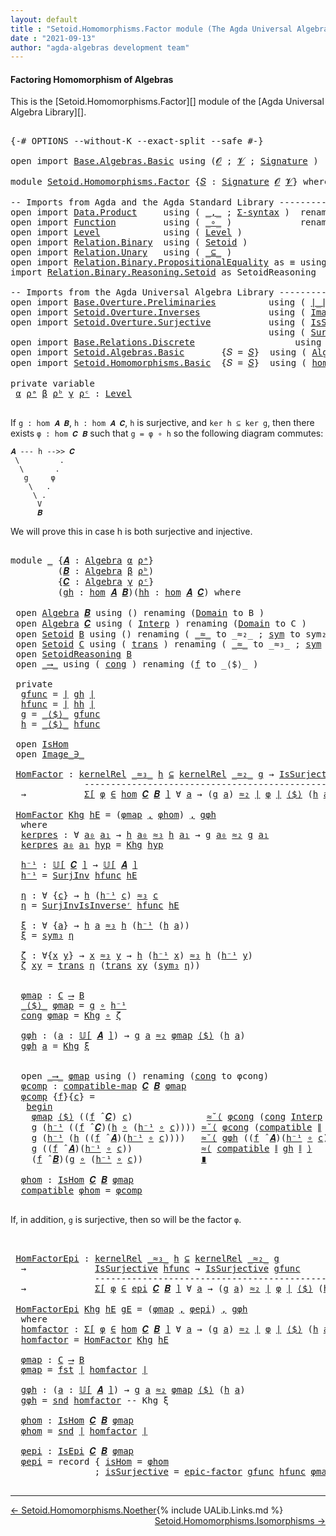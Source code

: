```yaml
---
layout: default
title : "Setoid.Homomorphisms.Factor module (The Agda Universal Algebra Library)"
date : "2021-09-13"
author: "agda-algebras development team"
---
```


#### <a id="factoring-homomorphisms-of-setoidalgebra">Factoring Homomorphism of Algebras</a>

This is the [Setoid.Homomorphisms.Factor][] module of the [Agda Universal Algebra Library][].

<pre class="Agda">

<a id="372" class="Symbol">{-#</a> <a id="376" class="Keyword">OPTIONS</a> <a id="384" class="Pragma">--without-K</a> <a id="396" class="Pragma">--exact-split</a> <a id="410" class="Pragma">--safe</a> <a id="417" class="Symbol">#-}</a>

<a id="422" class="Keyword">open</a> <a id="427" class="Keyword">import</a> <a id="434" href="Base.Algebras.Basic.html" class="Module">Base.Algebras.Basic</a> <a id="454" class="Keyword">using</a> <a id="460" class="Symbol">(</a><a id="461" href="Base.Algebras.Basic.html#1160" class="Generalizable">𝓞</a> <a id="463" class="Symbol">;</a> <a id="465" href="Base.Algebras.Basic.html#1162" class="Generalizable">𝓥</a> <a id="467" class="Symbol">;</a> <a id="469" href="Base.Algebras.Basic.html#3888" class="Function">Signature</a> <a id="479" class="Symbol">)</a>

<a id="482" class="Keyword">module</a> <a id="489" href="Setoid.Homomorphisms.Factor.html" class="Module">Setoid.Homomorphisms.Factor</a> <a id="517" class="Symbol">{</a><a id="518" href="Setoid.Homomorphisms.Factor.html#518" class="Bound">𝑆</a> <a id="520" class="Symbol">:</a> <a id="522" href="Base.Algebras.Basic.html#3888" class="Function">Signature</a> <a id="532" href="Base.Algebras.Basic.html#1160" class="Generalizable">𝓞</a> <a id="534" href="Base.Algebras.Basic.html#1162" class="Generalizable">𝓥</a><a id="535" class="Symbol">}</a> <a id="537" class="Keyword">where</a>

<a id="544" class="Comment">-- Imports from Agda and the Agda Standard Library -------------------------------------------------</a>
<a id="645" class="Keyword">open</a> <a id="650" class="Keyword">import</a> <a id="657" href="Data.Product.html" class="Module">Data.Product</a>     <a id="674" class="Keyword">using</a> <a id="680" class="Symbol">(</a> <a id="682" href="Agda.Builtin.Sigma.html#236" class="InductiveConstructor Operator">_,_</a> <a id="686" class="Symbol">;</a> <a id="688" href="Data.Product.html#916" class="Function">Σ-syntax</a> <a id="697" class="Symbol">)</a>  <a id="700" class="Keyword">renaming</a> <a id="709" class="Symbol">(</a> <a id="711" href="Agda.Builtin.Sigma.html#252" class="Field">proj₁</a> <a id="717" class="Symbol">to</a> <a id="720" class="Field">fst</a> <a id="724" class="Symbol">;</a> <a id="726" href="Agda.Builtin.Sigma.html#264" class="Field">proj₂</a> <a id="732" class="Symbol">to</a> <a id="735" class="Field">snd</a> <a id="739" class="Symbol">)</a>
<a id="741" class="Keyword">open</a> <a id="746" class="Keyword">import</a> <a id="753" href="Function.html" class="Module">Function</a>         <a id="770" class="Keyword">using</a> <a id="776" class="Symbol">(</a> <a id="778" href="Function.Base.html#1031" class="Function Operator">_∘_</a> <a id="782" class="Symbol">)</a>             <a id="796" class="Keyword">renaming</a> <a id="805" class="Symbol">(</a> <a id="807" href="Function.Bundles.html#1868" class="Record">Func</a> <a id="812" class="Symbol">to</a> <a id="815" class="Record">_⟶_</a> <a id="819" class="Symbol">)</a>
<a id="821" class="Keyword">open</a> <a id="826" class="Keyword">import</a> <a id="833" href="Level.html" class="Module">Level</a>            <a id="850" class="Keyword">using</a> <a id="856" class="Symbol">(</a> <a id="858" href="Agda.Primitive.html#597" class="Postulate">Level</a> <a id="864" class="Symbol">)</a>
<a id="866" class="Keyword">open</a> <a id="871" class="Keyword">import</a> <a id="878" href="Relation.Binary.html" class="Module">Relation.Binary</a>  <a id="895" class="Keyword">using</a> <a id="901" class="Symbol">(</a> <a id="903" href="Relation.Binary.Bundles.html#1009" class="Record">Setoid</a> <a id="910" class="Symbol">)</a>
<a id="912" class="Keyword">open</a> <a id="917" class="Keyword">import</a> <a id="924" href="Relation.Unary.html" class="Module">Relation.Unary</a>   <a id="941" class="Keyword">using</a> <a id="947" class="Symbol">(</a> <a id="949" href="Relation.Unary.html#1742" class="Function Operator">_⊆_</a> <a id="953" class="Symbol">)</a>
<a id="955" class="Keyword">open</a> <a id="960" class="Keyword">import</a> <a id="967" href="Relation.Binary.PropositionalEquality.html" class="Module">Relation.Binary.PropositionalEquality</a> <a id="1005" class="Symbol">as</a> <a id="1008" class="Module">≡</a> <a id="1010" class="Keyword">using</a> <a id="1016" class="Symbol">()</a>
<a id="1019" class="Keyword">import</a> <a id="1026" href="Relation.Binary.Reasoning.Setoid.html" class="Module">Relation.Binary.Reasoning.Setoid</a> <a id="1059" class="Symbol">as</a> <a id="1062" class="Module">SetoidReasoning</a>

<a id="1079" class="Comment">-- Imports from the Agda Universal Algebra Library ------------------------------------------------</a>
<a id="1179" class="Keyword">open</a> <a id="1184" class="Keyword">import</a> <a id="1191" href="Base.Overture.Preliminaries.html" class="Module">Base.Overture.Preliminaries</a>          <a id="1228" class="Keyword">using</a> <a id="1234" class="Symbol">(</a> <a id="1236" href="Base.Overture.Preliminaries.html#4397" class="Function Operator">∣_∣</a> <a id="1240" class="Symbol">;</a> <a id="1242" href="Base.Overture.Preliminaries.html#4435" class="Function Operator">∥_∥</a> <a id="1246" class="Symbol">)</a>
<a id="1248" class="Keyword">open</a> <a id="1253" class="Keyword">import</a> <a id="1260" href="Setoid.Overture.Inverses.html" class="Module">Setoid.Overture.Inverses</a>             <a id="1297" class="Keyword">using</a> <a id="1303" class="Symbol">(</a> <a id="1305" href="Setoid.Overture.Inverses.html#1876" class="Datatype Operator">Image_∋_</a> <a id="1314" class="Symbol">)</a>
<a id="1316" class="Keyword">open</a> <a id="1321" class="Keyword">import</a> <a id="1328" href="Setoid.Overture.Surjective.html" class="Module">Setoid.Overture.Surjective</a>           <a id="1365" class="Keyword">using</a> <a id="1371" class="Symbol">(</a> <a id="1373" href="Setoid.Overture.Surjective.html#2049" class="Function">IsSurjective</a> <a id="1386" class="Symbol">;</a> <a id="1388" href="Setoid.Overture.Surjective.html#3153" class="Function">SurjInv</a> <a id="1396" class="Symbol">)</a>
                                                 <a id="1447" class="Keyword">using</a> <a id="1453" class="Symbol">(</a> <a id="1455" href="Setoid.Overture.Surjective.html#3422" class="Function">SurjInvIsInverseʳ</a> <a id="1473" class="Symbol">;</a> <a id="1475" href="Setoid.Overture.Surjective.html#4905" class="Function">epic-factor</a> <a id="1487" class="Symbol">)</a>
<a id="1489" class="Keyword">open</a> <a id="1494" class="Keyword">import</a> <a id="1501" href="Base.Relations.Discrete.html" class="Module">Base.Relations.Discrete</a>                   <a id="1543" class="Keyword">using</a> <a id="1549" class="Symbol">(</a> <a id="1551" href="Base.Relations.Discrete.html#4044" class="Function">kernelRel</a> <a id="1561" class="Symbol">)</a>
<a id="1563" class="Keyword">open</a> <a id="1568" class="Keyword">import</a> <a id="1575" href="Setoid.Algebras.Basic.html" class="Module">Setoid.Algebras.Basic</a>       <a id="1603" class="Symbol">{</a><a id="1604" class="Argument">𝑆</a> <a id="1606" class="Symbol">=</a> <a id="1608" href="Setoid.Homomorphisms.Factor.html#518" class="Bound">𝑆</a><a id="1609" class="Symbol">}</a>  <a id="1612" class="Keyword">using</a> <a id="1618" class="Symbol">(</a> <a id="1620" href="Setoid.Algebras.Basic.html#2890" class="Record">Algebra</a> <a id="1628" class="Symbol">;</a> <a id="1630" href="Setoid.Algebras.Basic.html#3636" class="Function Operator">𝕌[_]</a> <a id="1635" class="Symbol">;</a> <a id="1637" href="Setoid.Algebras.Basic.html#4038" class="Function Operator">_̂_</a> <a id="1641" class="Symbol">)</a>
<a id="1643" class="Keyword">open</a> <a id="1648" class="Keyword">import</a> <a id="1655" href="Setoid.Homomorphisms.Basic.html" class="Module">Setoid.Homomorphisms.Basic</a>  <a id="1683" class="Symbol">{</a><a id="1684" class="Argument">𝑆</a> <a id="1686" class="Symbol">=</a> <a id="1688" href="Setoid.Homomorphisms.Factor.html#518" class="Bound">𝑆</a><a id="1689" class="Symbol">}</a>  <a id="1692" class="Keyword">using</a> <a id="1698" class="Symbol">(</a> <a id="1700" href="Setoid.Homomorphisms.Basic.html#1980" class="Function">hom</a> <a id="1704" class="Symbol">;</a> <a id="1706" href="Setoid.Homomorphisms.Basic.html#1884" class="Record">IsHom</a> <a id="1712" class="Symbol">;</a> <a id="1714" href="Setoid.Homomorphisms.Basic.html#1734" class="Function">compatible-map</a> <a id="1729" class="Symbol">;</a> <a id="1731" href="Setoid.Homomorphisms.Basic.html#2605" class="Function">epi</a> <a id="1735" class="Symbol">;</a> <a id="1737" href="Setoid.Homomorphisms.Basic.html#2443" class="Record">IsEpi</a><a id="1742" class="Symbol">)</a>

<a id="1745" class="Keyword">private</a> <a id="1753" class="Keyword">variable</a>
 <a id="1763" href="Setoid.Homomorphisms.Factor.html#1763" class="Generalizable">α</a> <a id="1765" href="Setoid.Homomorphisms.Factor.html#1765" class="Generalizable">ρᵃ</a> <a id="1768" href="Setoid.Homomorphisms.Factor.html#1768" class="Generalizable">β</a> <a id="1770" href="Setoid.Homomorphisms.Factor.html#1770" class="Generalizable">ρᵇ</a> <a id="1773" href="Setoid.Homomorphisms.Factor.html#1773" class="Generalizable">γ</a> <a id="1775" href="Setoid.Homomorphisms.Factor.html#1775" class="Generalizable">ρᶜ</a> <a id="1778" class="Symbol">:</a> <a id="1780" href="Agda.Primitive.html#597" class="Postulate">Level</a>

</pre>

If `g : hom 𝑨 𝑩`, `h : hom 𝑨 𝑪`, `h` is surjective, and `ker h ⊆ ker g`, then there exists `φ : hom 𝑪 𝑩` such that `g = φ ∘ h` so the following diagram commutes:

```
𝑨 --- h -->> 𝑪
 \         .
  \       .
   g     φ
    \   .
     \ .
      V
      𝑩
```

We will prove this in case h is both surjective and injective.

<pre class="Agda">

<a id="2135" class="Keyword">module</a> <a id="2142" href="Setoid.Homomorphisms.Factor.html#2142" class="Module">_</a> <a id="2144" class="Symbol">{</a><a id="2145" href="Setoid.Homomorphisms.Factor.html#2145" class="Bound">𝑨</a> <a id="2147" class="Symbol">:</a> <a id="2149" href="Setoid.Algebras.Basic.html#2890" class="Record">Algebra</a> <a id="2157" href="Setoid.Homomorphisms.Factor.html#1763" class="Generalizable">α</a> <a id="2159" href="Setoid.Homomorphisms.Factor.html#1765" class="Generalizable">ρᵃ</a><a id="2161" class="Symbol">}</a>
         <a id="2172" class="Symbol">(</a><a id="2173" href="Setoid.Homomorphisms.Factor.html#2173" class="Bound">𝑩</a> <a id="2175" class="Symbol">:</a> <a id="2177" href="Setoid.Algebras.Basic.html#2890" class="Record">Algebra</a> <a id="2185" href="Setoid.Homomorphisms.Factor.html#1768" class="Generalizable">β</a> <a id="2187" href="Setoid.Homomorphisms.Factor.html#1770" class="Generalizable">ρᵇ</a><a id="2189" class="Symbol">)</a>
         <a id="2200" class="Symbol">{</a><a id="2201" href="Setoid.Homomorphisms.Factor.html#2201" class="Bound">𝑪</a> <a id="2203" class="Symbol">:</a> <a id="2205" href="Setoid.Algebras.Basic.html#2890" class="Record">Algebra</a> <a id="2213" href="Setoid.Homomorphisms.Factor.html#1773" class="Generalizable">γ</a> <a id="2215" href="Setoid.Homomorphisms.Factor.html#1775" class="Generalizable">ρᶜ</a><a id="2217" class="Symbol">}</a>
         <a id="2228" class="Symbol">(</a><a id="2229" href="Setoid.Homomorphisms.Factor.html#2229" class="Bound">gh</a> <a id="2232" class="Symbol">:</a> <a id="2234" href="Setoid.Homomorphisms.Basic.html#1980" class="Function">hom</a> <a id="2238" href="Setoid.Homomorphisms.Factor.html#2145" class="Bound">𝑨</a> <a id="2240" href="Setoid.Homomorphisms.Factor.html#2173" class="Bound">𝑩</a><a id="2241" class="Symbol">)(</a><a id="2243" href="Setoid.Homomorphisms.Factor.html#2243" class="Bound">hh</a> <a id="2246" class="Symbol">:</a> <a id="2248" href="Setoid.Homomorphisms.Basic.html#1980" class="Function">hom</a> <a id="2252" href="Setoid.Homomorphisms.Factor.html#2145" class="Bound">𝑨</a> <a id="2254" href="Setoid.Homomorphisms.Factor.html#2201" class="Bound">𝑪</a><a id="2255" class="Symbol">)</a> <a id="2257" class="Keyword">where</a>

 <a id="2265" class="Keyword">open</a> <a id="2270" href="Setoid.Algebras.Basic.html#2890" class="Module">Algebra</a> <a id="2278" href="Setoid.Homomorphisms.Factor.html#2173" class="Bound">𝑩</a> <a id="2280" class="Keyword">using</a> <a id="2286" class="Symbol">()</a> <a id="2289" class="Keyword">renaming</a> <a id="2298" class="Symbol">(</a><a id="2299" href="Setoid.Algebras.Basic.html#2947" class="Field">Domain</a> <a id="2306" class="Symbol">to</a> <a id="2309" class="Field">B</a> <a id="2311" class="Symbol">)</a>
 <a id="2314" class="Keyword">open</a> <a id="2319" href="Setoid.Algebras.Basic.html#2890" class="Module">Algebra</a> <a id="2327" href="Setoid.Homomorphisms.Factor.html#2201" class="Bound">𝑪</a> <a id="2329" class="Keyword">using</a> <a id="2335" class="Symbol">(</a> <a id="2337" href="Setoid.Algebras.Basic.html#2969" class="Field">Interp</a> <a id="2344" class="Symbol">)</a> <a id="2346" class="Keyword">renaming</a> <a id="2355" class="Symbol">(</a><a id="2356" href="Setoid.Algebras.Basic.html#2947" class="Field">Domain</a> <a id="2363" class="Symbol">to</a> <a id="2366" class="Field">C</a> <a id="2368" class="Symbol">)</a>
 <a id="2371" class="Keyword">open</a> <a id="2376" href="Relation.Binary.Bundles.html#1009" class="Module">Setoid</a> <a id="2383" href="Setoid.Homomorphisms.Factor.html#2309" class="Function">B</a> <a id="2385" class="Keyword">using</a> <a id="2391" class="Symbol">()</a> <a id="2394" class="Keyword">renaming</a> <a id="2403" class="Symbol">(</a> <a id="2405" href="Relation.Binary.Bundles.html#1098" class="Field Operator">_≈_</a> <a id="2409" class="Symbol">to</a> <a id="2412" class="Field Operator">_≈₂_</a> <a id="2417" class="Symbol">;</a> <a id="2419" href="Relation.Binary.Structures.html#1594" class="Function">sym</a> <a id="2423" class="Symbol">to</a> <a id="2426" class="Function">sym₂</a> <a id="2431" class="Symbol">)</a>
 <a id="2434" class="Keyword">open</a> <a id="2439" href="Relation.Binary.Bundles.html#1009" class="Module">Setoid</a> <a id="2446" href="Setoid.Homomorphisms.Factor.html#2366" class="Function">C</a> <a id="2448" class="Keyword">using</a> <a id="2454" class="Symbol">(</a> <a id="2456" href="Relation.Binary.Structures.html#1620" class="Function">trans</a> <a id="2462" class="Symbol">)</a> <a id="2464" class="Keyword">renaming</a> <a id="2473" class="Symbol">(</a> <a id="2475" href="Relation.Binary.Bundles.html#1098" class="Field Operator">_≈_</a> <a id="2479" class="Symbol">to</a> <a id="2482" class="Field Operator">_≈₃_</a> <a id="2487" class="Symbol">;</a> <a id="2489" href="Relation.Binary.Structures.html#1594" class="Function">sym</a> <a id="2493" class="Symbol">to</a> <a id="2496" class="Function">sym₃</a> <a id="2501" class="Symbol">)</a>
 <a id="2504" class="Keyword">open</a> <a id="2509" href="Relation.Binary.Reasoning.Setoid.html" class="Module">SetoidReasoning</a> <a id="2525" href="Setoid.Homomorphisms.Factor.html#2309" class="Function">B</a>
 <a id="2528" class="Keyword">open</a> <a id="2533" href="Setoid.Homomorphisms.Factor.html#815" class="Module">_⟶_</a> <a id="2537" class="Keyword">using</a> <a id="2543" class="Symbol">(</a> <a id="2545" href="Function.Bundles.html#1938" class="Field">cong</a> <a id="2550" class="Symbol">)</a> <a id="2552" class="Keyword">renaming</a> <a id="2561" class="Symbol">(</a><a id="2562" href="Function.Bundles.html#1919" class="Field">f</a> <a id="2564" class="Symbol">to</a> <a id="2567" class="Field">_⟨$⟩_</a> <a id="2573" class="Symbol">)</a>

 <a id="2577" class="Keyword">private</a>
  <a id="2587" href="Setoid.Homomorphisms.Factor.html#2587" class="Function">gfunc</a> <a id="2593" class="Symbol">=</a> <a id="2595" href="Base.Overture.Preliminaries.html#4397" class="Function Operator">∣</a> <a id="2597" href="Setoid.Homomorphisms.Factor.html#2229" class="Bound">gh</a> <a id="2600" href="Base.Overture.Preliminaries.html#4397" class="Function Operator">∣</a>
  <a id="2604" href="Setoid.Homomorphisms.Factor.html#2604" class="Function">hfunc</a> <a id="2610" class="Symbol">=</a> <a id="2612" href="Base.Overture.Preliminaries.html#4397" class="Function Operator">∣</a> <a id="2614" href="Setoid.Homomorphisms.Factor.html#2243" class="Bound">hh</a> <a id="2617" href="Base.Overture.Preliminaries.html#4397" class="Function Operator">∣</a>
  <a id="2621" href="Setoid.Homomorphisms.Factor.html#2621" class="Function">g</a> <a id="2623" class="Symbol">=</a> <a id="2625" href="Setoid.Homomorphisms.Factor.html#2567" class="Field Operator">_⟨$⟩_</a> <a id="2631" href="Setoid.Homomorphisms.Factor.html#2587" class="Function">gfunc</a>
  <a id="2639" href="Setoid.Homomorphisms.Factor.html#2639" class="Function">h</a> <a id="2641" class="Symbol">=</a> <a id="2643" href="Setoid.Homomorphisms.Factor.html#2567" class="Field Operator">_⟨$⟩_</a> <a id="2649" href="Setoid.Homomorphisms.Factor.html#2604" class="Function">hfunc</a>

 <a id="2657" class="Keyword">open</a> <a id="2662" href="Setoid.Homomorphisms.Basic.html#1884" class="Module">IsHom</a>
 <a id="2669" class="Keyword">open</a> <a id="2674" href="Setoid.Overture.Inverses.html#1876" class="Module Operator">Image_∋_</a>

 <a id="2685" href="Setoid.Homomorphisms.Factor.html#2685" class="Function">HomFactor</a> <a id="2695" class="Symbol">:</a> <a id="2697" href="Base.Relations.Discrete.html#4044" class="Function">kernelRel</a> <a id="2707" href="Setoid.Homomorphisms.Factor.html#2482" class="Function Operator">_≈₃_</a> <a id="2712" href="Setoid.Homomorphisms.Factor.html#2639" class="Function">h</a> <a id="2714" href="Relation.Unary.html#1742" class="Function Operator">⊆</a> <a id="2716" href="Base.Relations.Discrete.html#4044" class="Function">kernelRel</a> <a id="2726" href="Setoid.Homomorphisms.Factor.html#2412" class="Function Operator">_≈₂_</a> <a id="2731" href="Setoid.Homomorphisms.Factor.html#2621" class="Function">g</a> <a id="2733" class="Symbol">→</a> <a id="2735" href="Setoid.Overture.Surjective.html#2049" class="Function">IsSurjective</a> <a id="2748" href="Setoid.Homomorphisms.Factor.html#2604" class="Function">hfunc</a>
              <a id="2768" class="Comment">---------------------------------------------------------</a>
  <a id="2828" class="Symbol">→</a>           <a id="2840" href="Data.Product.html#916" class="Function">Σ[</a> <a id="2843" href="Setoid.Homomorphisms.Factor.html#2843" class="Bound">φ</a> <a id="2845" href="Data.Product.html#916" class="Function">∈</a> <a id="2847" href="Setoid.Homomorphisms.Basic.html#1980" class="Function">hom</a> <a id="2851" href="Setoid.Homomorphisms.Factor.html#2201" class="Bound">𝑪</a> <a id="2853" href="Setoid.Homomorphisms.Factor.html#2173" class="Bound">𝑩</a> <a id="2855" href="Data.Product.html#916" class="Function">]</a> <a id="2857" class="Symbol">∀</a> <a id="2859" href="Setoid.Homomorphisms.Factor.html#2859" class="Bound">a</a> <a id="2861" class="Symbol">→</a> <a id="2863" class="Symbol">(</a><a id="2864" href="Setoid.Homomorphisms.Factor.html#2621" class="Function">g</a> <a id="2866" href="Setoid.Homomorphisms.Factor.html#2859" class="Bound">a</a><a id="2867" class="Symbol">)</a> <a id="2869" href="Setoid.Homomorphisms.Factor.html#2412" class="Function Operator">≈₂</a> <a id="2872" href="Base.Overture.Preliminaries.html#4397" class="Function Operator">∣</a> <a id="2874" href="Setoid.Homomorphisms.Factor.html#2843" class="Bound">φ</a> <a id="2876" href="Base.Overture.Preliminaries.html#4397" class="Function Operator">∣</a> <a id="2878" href="Setoid.Homomorphisms.Factor.html#2567" class="Field Operator">⟨$⟩</a> <a id="2882" class="Symbol">(</a><a id="2883" href="Setoid.Homomorphisms.Factor.html#2639" class="Function">h</a> <a id="2885" href="Setoid.Homomorphisms.Factor.html#2859" class="Bound">a</a><a id="2886" class="Symbol">)</a>

 <a id="2890" href="Setoid.Homomorphisms.Factor.html#2685" class="Function">HomFactor</a> <a id="2900" href="Setoid.Homomorphisms.Factor.html#2900" class="Bound">Khg</a> <a id="2904" href="Setoid.Homomorphisms.Factor.html#2904" class="Bound">hE</a> <a id="2907" class="Symbol">=</a> <a id="2909" class="Symbol">(</a><a id="2910" href="Setoid.Homomorphisms.Factor.html#3268" class="Function">φmap</a> <a id="2915" href="Agda.Builtin.Sigma.html#236" class="InductiveConstructor Operator">,</a> <a id="2917" href="Setoid.Homomorphisms.Factor.html#3822" class="Function">φhom</a><a id="2921" class="Symbol">)</a> <a id="2923" href="Agda.Builtin.Sigma.html#236" class="InductiveConstructor Operator">,</a> <a id="2925" href="Setoid.Homomorphisms.Factor.html#3329" class="Function">gφh</a>
  <a id="2931" class="Keyword">where</a>
  <a id="2939" href="Setoid.Homomorphisms.Factor.html#2939" class="Function">kerpres</a> <a id="2947" class="Symbol">:</a> <a id="2949" class="Symbol">∀</a> <a id="2951" href="Setoid.Homomorphisms.Factor.html#2951" class="Bound">a₀</a> <a id="2954" href="Setoid.Homomorphisms.Factor.html#2954" class="Bound">a₁</a> <a id="2957" class="Symbol">→</a> <a id="2959" href="Setoid.Homomorphisms.Factor.html#2639" class="Function">h</a> <a id="2961" href="Setoid.Homomorphisms.Factor.html#2951" class="Bound">a₀</a> <a id="2964" href="Setoid.Homomorphisms.Factor.html#2482" class="Function Operator">≈₃</a> <a id="2967" href="Setoid.Homomorphisms.Factor.html#2639" class="Function">h</a> <a id="2969" href="Setoid.Homomorphisms.Factor.html#2954" class="Bound">a₁</a> <a id="2972" class="Symbol">→</a> <a id="2974" href="Setoid.Homomorphisms.Factor.html#2621" class="Function">g</a> <a id="2976" href="Setoid.Homomorphisms.Factor.html#2951" class="Bound">a₀</a> <a id="2979" href="Setoid.Homomorphisms.Factor.html#2412" class="Function Operator">≈₂</a> <a id="2982" href="Setoid.Homomorphisms.Factor.html#2621" class="Function">g</a> <a id="2984" href="Setoid.Homomorphisms.Factor.html#2954" class="Bound">a₁</a>
  <a id="2989" href="Setoid.Homomorphisms.Factor.html#2939" class="Function">kerpres</a> <a id="2997" href="Setoid.Homomorphisms.Factor.html#2997" class="Bound">a₀</a> <a id="3000" href="Setoid.Homomorphisms.Factor.html#3000" class="Bound">a₁</a> <a id="3003" href="Setoid.Homomorphisms.Factor.html#3003" class="Bound">hyp</a> <a id="3007" class="Symbol">=</a> <a id="3009" href="Setoid.Homomorphisms.Factor.html#2900" class="Bound">Khg</a> <a id="3013" href="Setoid.Homomorphisms.Factor.html#3003" class="Bound">hyp</a>

  <a id="3020" href="Setoid.Homomorphisms.Factor.html#3020" class="Function">h⁻¹</a> <a id="3024" class="Symbol">:</a> <a id="3026" href="Setoid.Algebras.Basic.html#3636" class="Function Operator">𝕌[</a> <a id="3029" href="Setoid.Homomorphisms.Factor.html#2201" class="Bound">𝑪</a> <a id="3031" href="Setoid.Algebras.Basic.html#3636" class="Function Operator">]</a> <a id="3033" class="Symbol">→</a> <a id="3035" href="Setoid.Algebras.Basic.html#3636" class="Function Operator">𝕌[</a> <a id="3038" href="Setoid.Homomorphisms.Factor.html#2145" class="Bound">𝑨</a> <a id="3040" href="Setoid.Algebras.Basic.html#3636" class="Function Operator">]</a>
  <a id="3044" href="Setoid.Homomorphisms.Factor.html#3020" class="Function">h⁻¹</a> <a id="3048" class="Symbol">=</a> <a id="3050" href="Setoid.Overture.Surjective.html#3153" class="Function">SurjInv</a> <a id="3058" href="Setoid.Homomorphisms.Factor.html#2604" class="Function">hfunc</a> <a id="3064" href="Setoid.Homomorphisms.Factor.html#2904" class="Bound">hE</a>

  <a id="3070" href="Setoid.Homomorphisms.Factor.html#3070" class="Function">η</a> <a id="3072" class="Symbol">:</a> <a id="3074" class="Symbol">∀</a> <a id="3076" class="Symbol">{</a><a id="3077" href="Setoid.Homomorphisms.Factor.html#3077" class="Bound">c</a><a id="3078" class="Symbol">}</a> <a id="3080" class="Symbol">→</a> <a id="3082" href="Setoid.Homomorphisms.Factor.html#2639" class="Function">h</a> <a id="3084" class="Symbol">(</a><a id="3085" href="Setoid.Homomorphisms.Factor.html#3020" class="Function">h⁻¹</a> <a id="3089" href="Setoid.Homomorphisms.Factor.html#3077" class="Bound">c</a><a id="3090" class="Symbol">)</a> <a id="3092" href="Setoid.Homomorphisms.Factor.html#2482" class="Function Operator">≈₃</a> <a id="3095" href="Setoid.Homomorphisms.Factor.html#3077" class="Bound">c</a>
  <a id="3099" href="Setoid.Homomorphisms.Factor.html#3070" class="Function">η</a> <a id="3101" class="Symbol">=</a> <a id="3103" href="Setoid.Overture.Surjective.html#3422" class="Function">SurjInvIsInverseʳ</a> <a id="3121" href="Setoid.Homomorphisms.Factor.html#2604" class="Function">hfunc</a> <a id="3127" href="Setoid.Homomorphisms.Factor.html#2904" class="Bound">hE</a>

  <a id="3133" href="Setoid.Homomorphisms.Factor.html#3133" class="Function">ξ</a> <a id="3135" class="Symbol">:</a> <a id="3137" class="Symbol">∀</a> <a id="3139" class="Symbol">{</a><a id="3140" href="Setoid.Homomorphisms.Factor.html#3140" class="Bound">a</a><a id="3141" class="Symbol">}</a> <a id="3143" class="Symbol">→</a> <a id="3145" href="Setoid.Homomorphisms.Factor.html#2639" class="Function">h</a> <a id="3147" href="Setoid.Homomorphisms.Factor.html#3140" class="Bound">a</a> <a id="3149" href="Setoid.Homomorphisms.Factor.html#2482" class="Function Operator">≈₃</a> <a id="3152" href="Setoid.Homomorphisms.Factor.html#2639" class="Function">h</a> <a id="3154" class="Symbol">(</a><a id="3155" href="Setoid.Homomorphisms.Factor.html#3020" class="Function">h⁻¹</a> <a id="3159" class="Symbol">(</a><a id="3160" href="Setoid.Homomorphisms.Factor.html#2639" class="Function">h</a> <a id="3162" href="Setoid.Homomorphisms.Factor.html#3140" class="Bound">a</a><a id="3163" class="Symbol">))</a>
  <a id="3168" href="Setoid.Homomorphisms.Factor.html#3133" class="Function">ξ</a> <a id="3170" class="Symbol">=</a> <a id="3172" href="Setoid.Homomorphisms.Factor.html#2496" class="Function">sym₃</a> <a id="3177" href="Setoid.Homomorphisms.Factor.html#3070" class="Function">η</a>

  <a id="3182" href="Setoid.Homomorphisms.Factor.html#3182" class="Function">ζ</a> <a id="3184" class="Symbol">:</a> <a id="3186" class="Symbol">∀{</a><a id="3188" href="Setoid.Homomorphisms.Factor.html#3188" class="Bound">x</a> <a id="3190" href="Setoid.Homomorphisms.Factor.html#3190" class="Bound">y</a><a id="3191" class="Symbol">}</a> <a id="3193" class="Symbol">→</a> <a id="3195" href="Setoid.Homomorphisms.Factor.html#3188" class="Bound">x</a> <a id="3197" href="Setoid.Homomorphisms.Factor.html#2482" class="Function Operator">≈₃</a> <a id="3200" href="Setoid.Homomorphisms.Factor.html#3190" class="Bound">y</a> <a id="3202" class="Symbol">→</a> <a id="3204" href="Setoid.Homomorphisms.Factor.html#2639" class="Function">h</a> <a id="3206" class="Symbol">(</a><a id="3207" href="Setoid.Homomorphisms.Factor.html#3020" class="Function">h⁻¹</a> <a id="3211" href="Setoid.Homomorphisms.Factor.html#3188" class="Bound">x</a><a id="3212" class="Symbol">)</a> <a id="3214" href="Setoid.Homomorphisms.Factor.html#2482" class="Function Operator">≈₃</a> <a id="3217" href="Setoid.Homomorphisms.Factor.html#2639" class="Function">h</a> <a id="3219" class="Symbol">(</a><a id="3220" href="Setoid.Homomorphisms.Factor.html#3020" class="Function">h⁻¹</a> <a id="3224" href="Setoid.Homomorphisms.Factor.html#3190" class="Bound">y</a><a id="3225" class="Symbol">)</a>
  <a id="3229" href="Setoid.Homomorphisms.Factor.html#3182" class="Function">ζ</a> <a id="3231" href="Setoid.Homomorphisms.Factor.html#3231" class="Bound">xy</a> <a id="3234" class="Symbol">=</a> <a id="3236" href="Relation.Binary.Structures.html#1620" class="Function">trans</a> <a id="3242" href="Setoid.Homomorphisms.Factor.html#3070" class="Function">η</a> <a id="3244" class="Symbol">(</a><a id="3245" href="Relation.Binary.Structures.html#1620" class="Function">trans</a> <a id="3251" href="Setoid.Homomorphisms.Factor.html#3231" class="Bound">xy</a> <a id="3254" class="Symbol">(</a><a id="3255" href="Setoid.Homomorphisms.Factor.html#2496" class="Function">sym₃</a> <a id="3260" href="Setoid.Homomorphisms.Factor.html#3070" class="Function">η</a><a id="3261" class="Symbol">))</a>


  <a id="3268" href="Setoid.Homomorphisms.Factor.html#3268" class="Function">φmap</a> <a id="3273" class="Symbol">:</a> <a id="3275" href="Setoid.Homomorphisms.Factor.html#2366" class="Function">C</a> <a id="3277" href="Setoid.Homomorphisms.Factor.html#815" class="Record Operator">⟶</a> <a id="3279" href="Setoid.Homomorphisms.Factor.html#2309" class="Function">B</a>
  <a id="3283" href="Setoid.Homomorphisms.Factor.html#2567" class="Field Operator">_⟨$⟩_</a> <a id="3289" href="Setoid.Homomorphisms.Factor.html#3268" class="Function">φmap</a> <a id="3294" class="Symbol">=</a> <a id="3296" href="Setoid.Homomorphisms.Factor.html#2621" class="Function">g</a> <a id="3298" href="Function.Base.html#1031" class="Function Operator">∘</a> <a id="3300" href="Setoid.Homomorphisms.Factor.html#3020" class="Function">h⁻¹</a>
  <a id="3306" href="Function.Bundles.html#1938" class="Field">cong</a> <a id="3311" href="Setoid.Homomorphisms.Factor.html#3268" class="Function">φmap</a> <a id="3316" class="Symbol">=</a> <a id="3318" href="Setoid.Homomorphisms.Factor.html#2900" class="Bound">Khg</a> <a id="3322" href="Function.Base.html#1031" class="Function Operator">∘</a> <a id="3324" href="Setoid.Homomorphisms.Factor.html#3182" class="Function">ζ</a>

  <a id="3329" href="Setoid.Homomorphisms.Factor.html#3329" class="Function">gφh</a> <a id="3333" class="Symbol">:</a> <a id="3335" class="Symbol">(</a><a id="3336" href="Setoid.Homomorphisms.Factor.html#3336" class="Bound">a</a> <a id="3338" class="Symbol">:</a> <a id="3340" href="Setoid.Algebras.Basic.html#3636" class="Function Operator">𝕌[</a> <a id="3343" href="Setoid.Homomorphisms.Factor.html#2145" class="Bound">𝑨</a> <a id="3345" href="Setoid.Algebras.Basic.html#3636" class="Function Operator">]</a><a id="3346" class="Symbol">)</a> <a id="3348" class="Symbol">→</a> <a id="3350" href="Setoid.Homomorphisms.Factor.html#2621" class="Function">g</a> <a id="3352" href="Setoid.Homomorphisms.Factor.html#3336" class="Bound">a</a> <a id="3354" href="Setoid.Homomorphisms.Factor.html#2412" class="Function Operator">≈₂</a> <a id="3357" href="Setoid.Homomorphisms.Factor.html#3268" class="Function">φmap</a> <a id="3362" href="Setoid.Homomorphisms.Factor.html#2567" class="Field Operator">⟨$⟩</a> <a id="3366" class="Symbol">(</a><a id="3367" href="Setoid.Homomorphisms.Factor.html#2639" class="Function">h</a> <a id="3369" href="Setoid.Homomorphisms.Factor.html#3336" class="Bound">a</a><a id="3370" class="Symbol">)</a>
  <a id="3374" href="Setoid.Homomorphisms.Factor.html#3329" class="Function">gφh</a> <a id="3378" href="Setoid.Homomorphisms.Factor.html#3378" class="Bound">a</a> <a id="3380" class="Symbol">=</a> <a id="3382" href="Setoid.Homomorphisms.Factor.html#2900" class="Bound">Khg</a> <a id="3386" href="Setoid.Homomorphisms.Factor.html#3133" class="Function">ξ</a>


  <a id="3392" class="Keyword">open</a> <a id="3397" href="Setoid.Homomorphisms.Factor.html#815" class="Module">_⟶_</a> <a id="3401" href="Setoid.Homomorphisms.Factor.html#3268" class="Function">φmap</a> <a id="3406" class="Keyword">using</a> <a id="3412" class="Symbol">()</a> <a id="3415" class="Keyword">renaming</a> <a id="3424" class="Symbol">(</a><a id="3425" href="Function.Bundles.html#1938" class="Field">cong</a> <a id="3430" class="Symbol">to</a> <a id="3433" class="Field">φcong</a><a id="3438" class="Symbol">)</a>
  <a id="3442" href="Setoid.Homomorphisms.Factor.html#3442" class="Function">φcomp</a> <a id="3448" class="Symbol">:</a> <a id="3450" href="Setoid.Homomorphisms.Basic.html#1734" class="Function">compatible-map</a> <a id="3465" href="Setoid.Homomorphisms.Factor.html#2201" class="Bound">𝑪</a> <a id="3467" href="Setoid.Homomorphisms.Factor.html#2173" class="Bound">𝑩</a> <a id="3469" href="Setoid.Homomorphisms.Factor.html#3268" class="Function">φmap</a>
  <a id="3476" href="Setoid.Homomorphisms.Factor.html#3442" class="Function">φcomp</a> <a id="3482" class="Symbol">{</a><a id="3483" href="Setoid.Homomorphisms.Factor.html#3483" class="Bound">f</a><a id="3484" class="Symbol">}{</a><a id="3486" href="Setoid.Homomorphisms.Factor.html#3486" class="Bound">c</a><a id="3487" class="Symbol">}</a> <a id="3489" class="Symbol">=</a>
   <a id="3494" href="Relation.Binary.Reasoning.Base.Single.html#1916" class="Function Operator">begin</a>
    <a id="3504" href="Setoid.Homomorphisms.Factor.html#3268" class="Function">φmap</a> <a id="3509" href="Setoid.Homomorphisms.Factor.html#2567" class="Field Operator">⟨$⟩</a> <a id="3513" class="Symbol">((</a><a id="3515" href="Setoid.Homomorphisms.Factor.html#3483" class="Bound">f</a> <a id="3517" href="Setoid.Algebras.Basic.html#4038" class="Function Operator">̂</a> <a id="3519" href="Setoid.Homomorphisms.Factor.html#2201" class="Bound">𝑪</a><a id="3520" class="Symbol">)</a> <a id="3522" href="Setoid.Homomorphisms.Factor.html#3486" class="Bound">c</a><a id="3523" class="Symbol">)</a>              <a id="3538" href="Relation.Binary.Reasoning.Setoid.html#1153" class="Function">≈˘⟨</a> <a id="3542" href="Setoid.Homomorphisms.Factor.html#3433" class="Function">φcong</a> <a id="3548" class="Symbol">(</a><a id="3549" href="Function.Bundles.html#1938" class="Field">cong</a> <a id="3554" href="Setoid.Algebras.Basic.html#2969" class="Function">Interp</a> <a id="3561" class="Symbol">(</a><a id="3562" href="Agda.Builtin.Equality.html#208" class="InductiveConstructor">≡.refl</a> <a id="3569" href="Agda.Builtin.Sigma.html#236" class="InductiveConstructor Operator">,</a> <a id="3571" class="Symbol">(λ</a> <a id="3574" href="Setoid.Homomorphisms.Factor.html#3574" class="Bound">_</a> <a id="3576" class="Symbol">→</a> <a id="3578" href="Setoid.Homomorphisms.Factor.html#3070" class="Function">η</a><a id="3579" class="Symbol">)))</a> <a id="3583" href="Relation.Binary.Reasoning.Setoid.html#1153" class="Function">⟩</a>
    <a id="3589" href="Setoid.Homomorphisms.Factor.html#2621" class="Function">g</a> <a id="3591" class="Symbol">(</a><a id="3592" href="Setoid.Homomorphisms.Factor.html#3020" class="Function">h⁻¹</a> <a id="3596" class="Symbol">((</a><a id="3598" href="Setoid.Homomorphisms.Factor.html#3483" class="Bound">f</a> <a id="3600" href="Setoid.Algebras.Basic.html#4038" class="Function Operator">̂</a> <a id="3602" href="Setoid.Homomorphisms.Factor.html#2201" class="Bound">𝑪</a><a id="3603" class="Symbol">)(</a><a id="3605" href="Setoid.Homomorphisms.Factor.html#2639" class="Function">h</a> <a id="3607" href="Function.Base.html#1031" class="Function Operator">∘</a> <a id="3609" class="Symbol">(</a><a id="3610" href="Setoid.Homomorphisms.Factor.html#3020" class="Function">h⁻¹</a> <a id="3614" href="Function.Base.html#1031" class="Function Operator">∘</a> <a id="3616" href="Setoid.Homomorphisms.Factor.html#3486" class="Bound">c</a><a id="3617" class="Symbol">))))</a> <a id="3622" href="Relation.Binary.Reasoning.Setoid.html#1153" class="Function">≈˘⟨</a> <a id="3626" href="Setoid.Homomorphisms.Factor.html#3433" class="Function">φcong</a> <a id="3632" class="Symbol">(</a><a id="3633" href="Setoid.Homomorphisms.Basic.html#1948" class="Field">compatible</a> <a id="3644" href="Base.Overture.Preliminaries.html#4435" class="Function Operator">∥</a> <a id="3646" href="Setoid.Homomorphisms.Factor.html#2243" class="Bound">hh</a> <a id="3649" href="Base.Overture.Preliminaries.html#4435" class="Function Operator">∥</a><a id="3650" class="Symbol">)</a> <a id="3652" href="Relation.Binary.Reasoning.Setoid.html#1153" class="Function">⟩</a>
    <a id="3658" href="Setoid.Homomorphisms.Factor.html#2621" class="Function">g</a> <a id="3660" class="Symbol">(</a><a id="3661" href="Setoid.Homomorphisms.Factor.html#3020" class="Function">h⁻¹</a> <a id="3665" class="Symbol">(</a><a id="3666" href="Setoid.Homomorphisms.Factor.html#2639" class="Function">h</a> <a id="3668" class="Symbol">((</a><a id="3670" href="Setoid.Homomorphisms.Factor.html#3483" class="Bound">f</a> <a id="3672" href="Setoid.Algebras.Basic.html#4038" class="Function Operator">̂</a> <a id="3674" href="Setoid.Homomorphisms.Factor.html#2145" class="Bound">𝑨</a><a id="3675" class="Symbol">)(</a><a id="3677" href="Setoid.Homomorphisms.Factor.html#3020" class="Function">h⁻¹</a> <a id="3681" href="Function.Base.html#1031" class="Function Operator">∘</a> <a id="3683" href="Setoid.Homomorphisms.Factor.html#3486" class="Bound">c</a><a id="3684" class="Symbol">))))</a>   <a id="3691" href="Relation.Binary.Reasoning.Setoid.html#1153" class="Function">≈˘⟨</a> <a id="3695" href="Setoid.Homomorphisms.Factor.html#3329" class="Function">gφh</a> <a id="3699" class="Symbol">((</a><a id="3701" href="Setoid.Homomorphisms.Factor.html#3483" class="Bound">f</a> <a id="3703" href="Setoid.Algebras.Basic.html#4038" class="Function Operator">̂</a> <a id="3705" href="Setoid.Homomorphisms.Factor.html#2145" class="Bound">𝑨</a><a id="3706" class="Symbol">)(</a><a id="3708" href="Setoid.Homomorphisms.Factor.html#3020" class="Function">h⁻¹</a> <a id="3712" href="Function.Base.html#1031" class="Function Operator">∘</a> <a id="3714" href="Setoid.Homomorphisms.Factor.html#3486" class="Bound">c</a><a id="3715" class="Symbol">))</a> <a id="3718" href="Relation.Binary.Reasoning.Setoid.html#1153" class="Function">⟩</a>
    <a id="3724" href="Setoid.Homomorphisms.Factor.html#2621" class="Function">g</a> <a id="3726" class="Symbol">((</a><a id="3728" href="Setoid.Homomorphisms.Factor.html#3483" class="Bound">f</a> <a id="3730" href="Setoid.Algebras.Basic.html#4038" class="Function Operator">̂</a> <a id="3732" href="Setoid.Homomorphisms.Factor.html#2145" class="Bound">𝑨</a><a id="3733" class="Symbol">)(</a><a id="3735" href="Setoid.Homomorphisms.Factor.html#3020" class="Function">h⁻¹</a> <a id="3739" href="Function.Base.html#1031" class="Function Operator">∘</a> <a id="3741" href="Setoid.Homomorphisms.Factor.html#3486" class="Bound">c</a><a id="3742" class="Symbol">))</a>             <a id="3757" href="Relation.Binary.Reasoning.Setoid.html#1052" class="Function">≈⟨</a> <a id="3760" href="Setoid.Homomorphisms.Basic.html#1948" class="Field">compatible</a> <a id="3771" href="Base.Overture.Preliminaries.html#4435" class="Function Operator">∥</a> <a id="3773" href="Setoid.Homomorphisms.Factor.html#2229" class="Bound">gh</a> <a id="3776" href="Base.Overture.Preliminaries.html#4435" class="Function Operator">∥</a> <a id="3778" href="Relation.Binary.Reasoning.Setoid.html#1052" class="Function">⟩</a>
    <a id="3784" class="Symbol">(</a><a id="3785" href="Setoid.Homomorphisms.Factor.html#3483" class="Bound">f</a> <a id="3787" href="Setoid.Algebras.Basic.html#4038" class="Function Operator">̂</a> <a id="3789" href="Setoid.Homomorphisms.Factor.html#2173" class="Bound">𝑩</a><a id="3790" class="Symbol">)(</a><a id="3792" href="Setoid.Homomorphisms.Factor.html#2621" class="Function">g</a> <a id="3794" href="Function.Base.html#1031" class="Function Operator">∘</a> <a id="3796" class="Symbol">(</a><a id="3797" href="Setoid.Homomorphisms.Factor.html#3020" class="Function">h⁻¹</a> <a id="3801" href="Function.Base.html#1031" class="Function Operator">∘</a> <a id="3803" href="Setoid.Homomorphisms.Factor.html#3486" class="Bound">c</a><a id="3804" class="Symbol">))</a>           <a id="3817" href="Relation.Binary.Reasoning.Base.Single.html#2555" class="Function Operator">∎</a>

  <a id="3822" href="Setoid.Homomorphisms.Factor.html#3822" class="Function">φhom</a> <a id="3827" class="Symbol">:</a> <a id="3829" href="Setoid.Homomorphisms.Basic.html#1884" class="Record">IsHom</a> <a id="3835" href="Setoid.Homomorphisms.Factor.html#2201" class="Bound">𝑪</a> <a id="3837" href="Setoid.Homomorphisms.Factor.html#2173" class="Bound">𝑩</a> <a id="3839" href="Setoid.Homomorphisms.Factor.html#3268" class="Function">φmap</a>
  <a id="3846" href="Setoid.Homomorphisms.Basic.html#1948" class="Field">compatible</a> <a id="3857" href="Setoid.Homomorphisms.Factor.html#3822" class="Function">φhom</a> <a id="3862" class="Symbol">=</a> <a id="3864" href="Setoid.Homomorphisms.Factor.html#3442" class="Function">φcomp</a>

</pre>


If, in addition, `g` is surjective, then so will be the factor `φ`.

<pre class="Agda">


 <a id="3969" href="Setoid.Homomorphisms.Factor.html#3969" class="Function">HomFactorEpi</a> <a id="3982" class="Symbol">:</a> <a id="3984" href="Base.Relations.Discrete.html#4044" class="Function">kernelRel</a> <a id="3994" href="Setoid.Homomorphisms.Factor.html#2482" class="Function Operator">_≈₃_</a> <a id="3999" href="Setoid.Homomorphisms.Factor.html#2639" class="Function">h</a> <a id="4001" href="Relation.Unary.html#1742" class="Function Operator">⊆</a> <a id="4003" href="Base.Relations.Discrete.html#4044" class="Function">kernelRel</a> <a id="4013" href="Setoid.Homomorphisms.Factor.html#2412" class="Function Operator">_≈₂_</a> <a id="4018" href="Setoid.Homomorphisms.Factor.html#2621" class="Function">g</a>
  <a id="4022" class="Symbol">→</a>             <a id="4036" href="Setoid.Overture.Surjective.html#2049" class="Function">IsSurjective</a> <a id="4049" href="Setoid.Homomorphisms.Factor.html#2604" class="Function">hfunc</a> <a id="4055" class="Symbol">→</a> <a id="4057" href="Setoid.Overture.Surjective.html#2049" class="Function">IsSurjective</a> <a id="4070" href="Setoid.Homomorphisms.Factor.html#2587" class="Function">gfunc</a>
                <a id="4092" class="Comment">-------------------------------------------------</a>
  <a id="4144" class="Symbol">→</a>             <a id="4158" href="Data.Product.html#916" class="Function">Σ[</a> <a id="4161" href="Setoid.Homomorphisms.Factor.html#4161" class="Bound">φ</a> <a id="4163" href="Data.Product.html#916" class="Function">∈</a> <a id="4165" href="Setoid.Homomorphisms.Basic.html#2605" class="Function">epi</a> <a id="4169" href="Setoid.Homomorphisms.Factor.html#2201" class="Bound">𝑪</a> <a id="4171" href="Setoid.Homomorphisms.Factor.html#2173" class="Bound">𝑩</a> <a id="4173" href="Data.Product.html#916" class="Function">]</a> <a id="4175" class="Symbol">∀</a> <a id="4177" href="Setoid.Homomorphisms.Factor.html#4177" class="Bound">a</a> <a id="4179" class="Symbol">→</a> <a id="4181" class="Symbol">(</a><a id="4182" href="Setoid.Homomorphisms.Factor.html#2621" class="Function">g</a> <a id="4184" href="Setoid.Homomorphisms.Factor.html#4177" class="Bound">a</a><a id="4185" class="Symbol">)</a> <a id="4187" href="Setoid.Homomorphisms.Factor.html#2412" class="Function Operator">≈₂</a> <a id="4190" href="Base.Overture.Preliminaries.html#4397" class="Function Operator">∣</a> <a id="4192" href="Setoid.Homomorphisms.Factor.html#4161" class="Bound">φ</a> <a id="4194" href="Base.Overture.Preliminaries.html#4397" class="Function Operator">∣</a> <a id="4196" href="Setoid.Homomorphisms.Factor.html#2567" class="Field Operator">⟨$⟩</a> <a id="4200" class="Symbol">(</a><a id="4201" href="Setoid.Homomorphisms.Factor.html#2639" class="Function">h</a> <a id="4203" href="Setoid.Homomorphisms.Factor.html#4177" class="Bound">a</a><a id="4204" class="Symbol">)</a>

 <a id="4208" href="Setoid.Homomorphisms.Factor.html#3969" class="Function">HomFactorEpi</a> <a id="4221" href="Setoid.Homomorphisms.Factor.html#4221" class="Bound">Khg</a> <a id="4225" href="Setoid.Homomorphisms.Factor.html#4225" class="Bound">hE</a> <a id="4228" href="Setoid.Homomorphisms.Factor.html#4228" class="Bound">gE</a> <a id="4231" class="Symbol">=</a> <a id="4233" class="Symbol">(</a><a id="4234" href="Setoid.Homomorphisms.Factor.html#4357" class="Function">φmap</a> <a id="4239" href="Agda.Builtin.Sigma.html#236" class="InductiveConstructor Operator">,</a> <a id="4241" href="Setoid.Homomorphisms.Factor.html#4529" class="Function">φepi</a><a id="4245" class="Symbol">)</a> <a id="4247" href="Agda.Builtin.Sigma.html#236" class="InductiveConstructor Operator">,</a> <a id="4249" href="Setoid.Homomorphisms.Factor.html#4400" class="Function">gφh</a>
  <a id="4255" class="Keyword">where</a>
  <a id="4263" href="Setoid.Homomorphisms.Factor.html#4263" class="Function">homfactor</a> <a id="4273" class="Symbol">:</a> <a id="4275" href="Data.Product.html#916" class="Function">Σ[</a> <a id="4278" href="Setoid.Homomorphisms.Factor.html#4278" class="Bound">φ</a> <a id="4280" href="Data.Product.html#916" class="Function">∈</a> <a id="4282" href="Setoid.Homomorphisms.Basic.html#1980" class="Function">hom</a> <a id="4286" href="Setoid.Homomorphisms.Factor.html#2201" class="Bound">𝑪</a> <a id="4288" href="Setoid.Homomorphisms.Factor.html#2173" class="Bound">𝑩</a> <a id="4290" href="Data.Product.html#916" class="Function">]</a> <a id="4292" class="Symbol">∀</a> <a id="4294" href="Setoid.Homomorphisms.Factor.html#4294" class="Bound">a</a> <a id="4296" class="Symbol">→</a> <a id="4298" class="Symbol">(</a><a id="4299" href="Setoid.Homomorphisms.Factor.html#2621" class="Function">g</a> <a id="4301" href="Setoid.Homomorphisms.Factor.html#4294" class="Bound">a</a><a id="4302" class="Symbol">)</a> <a id="4304" href="Setoid.Homomorphisms.Factor.html#2412" class="Function Operator">≈₂</a> <a id="4307" href="Base.Overture.Preliminaries.html#4397" class="Function Operator">∣</a> <a id="4309" href="Setoid.Homomorphisms.Factor.html#4278" class="Bound">φ</a> <a id="4311" href="Base.Overture.Preliminaries.html#4397" class="Function Operator">∣</a> <a id="4313" href="Setoid.Homomorphisms.Factor.html#2567" class="Field Operator">⟨$⟩</a> <a id="4317" class="Symbol">(</a><a id="4318" href="Setoid.Homomorphisms.Factor.html#2639" class="Function">h</a> <a id="4320" href="Setoid.Homomorphisms.Factor.html#4294" class="Bound">a</a><a id="4321" class="Symbol">)</a>
  <a id="4325" href="Setoid.Homomorphisms.Factor.html#4263" class="Function">homfactor</a> <a id="4335" class="Symbol">=</a> <a id="4337" href="Setoid.Homomorphisms.Factor.html#2685" class="Function">HomFactor</a> <a id="4347" href="Setoid.Homomorphisms.Factor.html#4221" class="Bound">Khg</a> <a id="4351" href="Setoid.Homomorphisms.Factor.html#4225" class="Bound">hE</a>

  <a id="4357" href="Setoid.Homomorphisms.Factor.html#4357" class="Function">φmap</a> <a id="4362" class="Symbol">:</a> <a id="4364" href="Setoid.Homomorphisms.Factor.html#2366" class="Function">C</a> <a id="4366" href="Setoid.Homomorphisms.Factor.html#815" class="Record Operator">⟶</a> <a id="4368" href="Setoid.Homomorphisms.Factor.html#2309" class="Function">B</a>
  <a id="4372" href="Setoid.Homomorphisms.Factor.html#4357" class="Function">φmap</a> <a id="4377" class="Symbol">=</a> <a id="4379" href="Setoid.Homomorphisms.Factor.html#720" class="Field">fst</a> <a id="4383" href="Base.Overture.Preliminaries.html#4397" class="Function Operator">∣</a> <a id="4385" href="Setoid.Homomorphisms.Factor.html#4263" class="Function">homfactor</a> <a id="4395" href="Base.Overture.Preliminaries.html#4397" class="Function Operator">∣</a>

  <a id="4400" href="Setoid.Homomorphisms.Factor.html#4400" class="Function">gφh</a> <a id="4404" class="Symbol">:</a> <a id="4406" class="Symbol">(</a><a id="4407" href="Setoid.Homomorphisms.Factor.html#4407" class="Bound">a</a> <a id="4409" class="Symbol">:</a> <a id="4411" href="Setoid.Algebras.Basic.html#3636" class="Function Operator">𝕌[</a> <a id="4414" href="Setoid.Homomorphisms.Factor.html#2145" class="Bound">𝑨</a> <a id="4416" href="Setoid.Algebras.Basic.html#3636" class="Function Operator">]</a><a id="4417" class="Symbol">)</a> <a id="4419" class="Symbol">→</a> <a id="4421" href="Setoid.Homomorphisms.Factor.html#2621" class="Function">g</a> <a id="4423" href="Setoid.Homomorphisms.Factor.html#4407" class="Bound">a</a> <a id="4425" href="Setoid.Homomorphisms.Factor.html#2412" class="Function Operator">≈₂</a> <a id="4428" href="Setoid.Homomorphisms.Factor.html#4357" class="Function">φmap</a> <a id="4433" href="Setoid.Homomorphisms.Factor.html#2567" class="Field Operator">⟨$⟩</a> <a id="4437" class="Symbol">(</a><a id="4438" href="Setoid.Homomorphisms.Factor.html#2639" class="Function">h</a> <a id="4440" href="Setoid.Homomorphisms.Factor.html#4407" class="Bound">a</a><a id="4441" class="Symbol">)</a>
  <a id="4445" href="Setoid.Homomorphisms.Factor.html#4400" class="Function">gφh</a> <a id="4449" class="Symbol">=</a> <a id="4451" href="Setoid.Homomorphisms.Factor.html#735" class="Field">snd</a> <a id="4455" href="Setoid.Homomorphisms.Factor.html#4263" class="Function">homfactor</a> <a id="4465" class="Comment">-- Khg ξ</a>

  <a id="4477" href="Setoid.Homomorphisms.Factor.html#4477" class="Function">φhom</a> <a id="4482" class="Symbol">:</a> <a id="4484" href="Setoid.Homomorphisms.Basic.html#1884" class="Record">IsHom</a> <a id="4490" href="Setoid.Homomorphisms.Factor.html#2201" class="Bound">𝑪</a> <a id="4492" href="Setoid.Homomorphisms.Factor.html#2173" class="Bound">𝑩</a> <a id="4494" href="Setoid.Homomorphisms.Factor.html#4357" class="Function">φmap</a>
  <a id="4501" href="Setoid.Homomorphisms.Factor.html#4477" class="Function">φhom</a> <a id="4506" class="Symbol">=</a> <a id="4508" href="Setoid.Homomorphisms.Factor.html#735" class="Field">snd</a> <a id="4512" href="Base.Overture.Preliminaries.html#4397" class="Function Operator">∣</a> <a id="4514" href="Setoid.Homomorphisms.Factor.html#4263" class="Function">homfactor</a> <a id="4524" href="Base.Overture.Preliminaries.html#4397" class="Function Operator">∣</a>

  <a id="4529" href="Setoid.Homomorphisms.Factor.html#4529" class="Function">φepi</a> <a id="4534" class="Symbol">:</a> <a id="4536" href="Setoid.Homomorphisms.Basic.html#2443" class="Record">IsEpi</a> <a id="4542" href="Setoid.Homomorphisms.Factor.html#2201" class="Bound">𝑪</a> <a id="4544" href="Setoid.Homomorphisms.Factor.html#2173" class="Bound">𝑩</a> <a id="4546" href="Setoid.Homomorphisms.Factor.html#4357" class="Function">φmap</a>
  <a id="4553" href="Setoid.Homomorphisms.Factor.html#4529" class="Function">φepi</a> <a id="4558" class="Symbol">=</a> <a id="4560" class="Keyword">record</a> <a id="4567" class="Symbol">{</a> <a id="4569" href="Setoid.Homomorphisms.Basic.html#2511" class="Field">isHom</a> <a id="4575" class="Symbol">=</a> <a id="4577" href="Setoid.Homomorphisms.Factor.html#4477" class="Function">φhom</a>
                <a id="4598" class="Symbol">;</a> <a id="4600" href="Setoid.Homomorphisms.Basic.html#2530" class="Field">isSurjective</a> <a id="4613" class="Symbol">=</a> <a id="4615" href="Setoid.Overture.Surjective.html#4905" class="Function">epic-factor</a> <a id="4627" href="Setoid.Homomorphisms.Factor.html#2587" class="Function">gfunc</a> <a id="4633" href="Setoid.Homomorphisms.Factor.html#2604" class="Function">hfunc</a> <a id="4639" href="Setoid.Homomorphisms.Factor.html#4357" class="Function">φmap</a> <a id="4644" href="Setoid.Homomorphisms.Factor.html#4228" class="Bound">gE</a> <a id="4647" href="Setoid.Homomorphisms.Factor.html#4400" class="Function">gφh</a> <a id="4651" class="Symbol">}</a>

</pre>

--------------------------------

<span style="float:left;">[← Setoid.Homomorphisms.Noether](Setoid.Homomorphisms.Noether.html)</span>
<span style="float:right;">[Setoid.Homomorphisms.Isomorphisms →](Setoid.Homomorphisms.Isomorphisms.html)</span>

{% include UALib.Links.md %}

